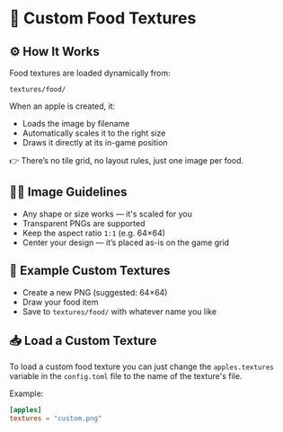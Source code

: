 # 🍓 Custom Food Textures

## ⚙️ How It Works
Food textures are loaded dynamically from:
```
textures/food/
```
When an apple is created, it:

- Loads the image by filename
- Automatically scales it to the right size
- Draws it directly at its in-game position

👉 There’s no tile grid, no layout rules, just one image per food.

## 🧑‍🎨 Image Guidelines
- Any shape or size works — it's scaled for you
- Transparent PNGs are supported
- Keep the aspect ratio `1:1` (e.g. 64×64)
- Center your design — it’s placed as-is on the game grid

## 🎨 Example Custom Textures
- Create a new PNG (suggested: 64×64)
- Draw your food item
- Save to `textures/food/` with whatever name you like

## 📥 Load a Custom Texture
To load a custom food texture you can just change the `apples.textures` variable in the `config.toml` file to the name of the texture's file.

Example:
```toml
[apples]
textures = "custom.png"
```
